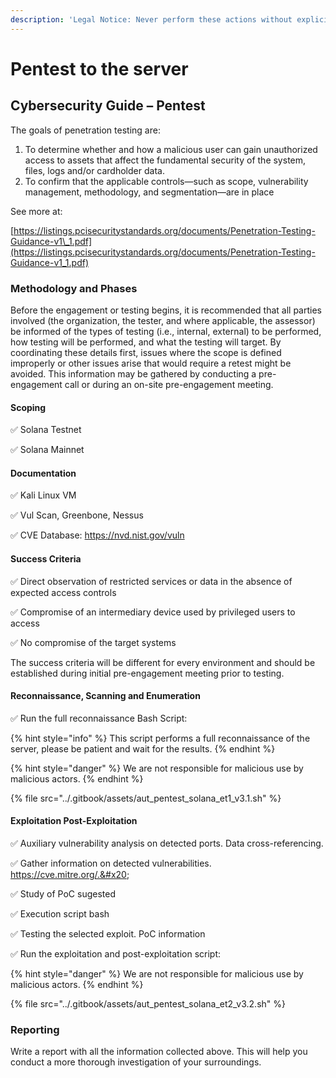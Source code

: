 ```yaml
---
description: 'Legal Notice: Never perform these actions without explicit authorization.'
---
```


# Pentest to the server

## Cybersecurity Guide – Pentest

The goals of penetration testing are:

1. To determine whether and how a malicious user can gain unauthorized access to assets that affect the fundamental security of the system, files, logs and/or cardholder data.
2. To confirm that the applicable controls—such as scope, vulnerability management, methodology, and segmentation—are in place

See more at:&#x20;

[https://listings.pcisecuritystandards.org/documents/Penetration-Testing-Guidance-v1\_1.pdf](https://listings.pcisecuritystandards.org/documents/Penetration-Testing-Guidance-v1_1.pdf)

### Methodology and Phases

Before the engagement or testing begins, it is recommended that all parties involved (the organization, the tester, and where applicable, the assessor) be informed of the types of testing (i.e., internal, external) to be performed, how testing will be performed, and what the testing will target. By coordinating these details first, issues where the scope is defined improperly or other issues arise that would require a retest might be avoided. This information may be gathered by conducting a pre-engagement call or during an on-site pre-engagement meeting.

#### Scoping

✅ Solana Testnet&#x20;

✅ Solana Mainnet

#### Documentation

✅ Kali Linux VM&#x20;

✅ Vul Scan, Greenbone, Nessus&#x20;

✅ CVE Database: https://nvd.nist.gov/vuln

#### Success Criteria

✅ Direct observation of restricted services or data in the absence of expected access controls&#x20;

✅ Compromise of an intermediary device used by privileged users to access&#x20;

✅ No compromise of the target systems

The success criteria will be different for every environment and should be established during initial pre-engagement meeting prior to testing.

#### Reconnaissance, Scanning and Enumeration

✅ Run the full reconnaissance Bash Script:

{% hint style="info" %}
This script performs a full reconnaissance of the server, please be patient and wait for the results.
{% endhint %}

{% hint style="danger" %}
We are not responsible for malicious use by malicious actors.
{% endhint %}

{% file src="../.gitbook/assets/aut_pentest_solana_et1_v3.1.sh" %}

#### Exploitation Post-Exploitation

✅ Auxiliary vulnerability analysis on detected ports. Data cross-referencing.&#x20;

✅ Gather information on detected vulnerabilities. https://cve.mitre.org/.&#x20;

✅ Study of PoC sugested&#x20;

✅ Execution script bash&#x20;

✅ Testing the selected exploit. PoC information&#x20;

✅ Run the exploitation and post-exploitation script:

{% hint style="danger" %}
We are not responsible for malicious use by malicious actors.
{% endhint %}

{% file src="../.gitbook/assets/aut_pentest_solana_et2_v3.2.sh" %}

### Reporting

Write a report with all the information collected above. This will help you conduct a more thorough investigation of your surroundings.
